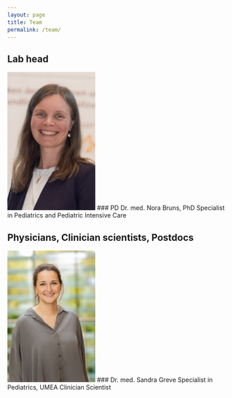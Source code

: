 ```yaml
---
layout: page
title: Team
permalink: /team/
---
```


## Lab head
<img src="../assets/img/PIA_foto.jpg" alt="Nora" width="200">
### PD Dr. med. Nora Bruns, PhD
Specialist in Pediatrics and Pediatric Intensive Care


## Physicians, Clinician scientists, Postdocs
<img src="../assets/img/CTNBS-26070.jpg" alt="Sandra" width="200">
### Dr. med. Sandra Greve
Specialist in Pediatrics, UMEA Clinician Scientist
